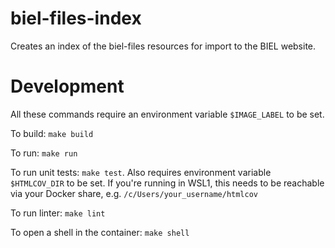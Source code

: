 biel-files-index
================

Creates an index of the biel-files resources for import to the BIEL
website.

Development
===========

All these commands require an environment variable `$IMAGE_LABEL` to be
set.

To build: `make build`

To run: `make run`

To run unit tests: `make test`. Also requires environment variable
`$HTMLCOV_DIR` to be set. If you're running in WSL1, this needs to be
reachable via your Docker share, e.g. `/c/Users/your_username/htmlcov`

To run linter: `make lint`

To open a shell in the container: `make shell`
